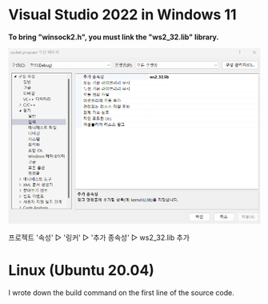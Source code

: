 # Visual Studio 2022 in Windows 11

**To bring "winsock2.h", you must link the "ws2_32.lib" library.**   

![windows setting](./windows_setting.png)   

프로젝트 '속성' ▷ '링커' ▷ '추가 종속성' ▷ ws2_32.lib 추가   

# Linux (Ubuntu 20.04)
I wrote down the build command on the first line of the source code.
